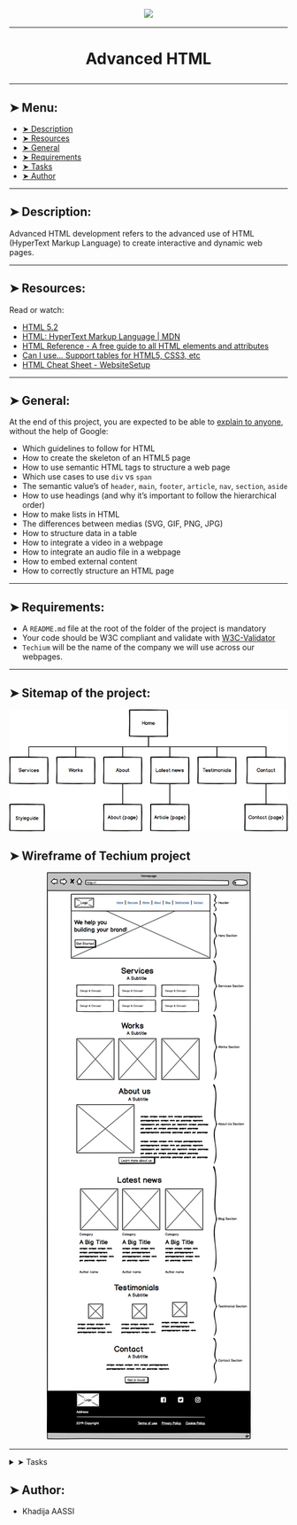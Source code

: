 <p align="center">
    <img [Advanced HTML] src="https://www.hostinger.com/tutorials/wp-content/uploads/sites/2/2018/11/what-is-html-3.webp">
</p>

----------

# <p align="center">Advanced HTML</p>

----------

## ➤ Menu:

* [➤ Description](https://github.com/khadaassi/holbertonschool-web_front_end/tree/main/html_advanced#-description)
* [➤ Resources](https://github.com/khadaassi/holbertonschool-web_front_end/tree/main/html_advanced#-resources)
* [➤ General](https://github.com/khadaassi/holbertonschool-web_front_end/tree/main/html_advanced#-general)
* [➤ Requirements](https://github.com/khadaassi/holbertonschool-web_front_end/tree/main/html_advanced#-requirements)
* [➤ Tasks](https://github.com/khadaassi/holbertonschool-web_front_end/tree/main/html_advanced#-tasks)
* [➤ Author](https://github.com/khadaassi/holbertonschool-web_front_end/tree/main/html_advanced#-author)

----------

## ➤ Description:

Advanced HTML development refers to the advanced use of HTML (HyperText Markup Language) to create interactive and dynamic web pages.

----------

## ➤ Resources:

Read or watch:

* [HTML 5.2](https://intranet.hbtn.io/rltoken/vKPDYmtKXaKCHn5lpZXz7w)
* [HTML: HyperText Markup Language | MDN](https://intranet.hbtn.io/rltoken/ZSMZYbNUWEhTarg4x5syCQ)
* [HTML Reference - A free guide to all HTML elements and attributes](https://intranet.hbtn.io/rltoken/hPxzkJUCKscaZ1YgG0Xaig)
* [Can I use… Support tables for HTML5, CSS3, etc](https://intranet.hbtn.io/rltoken/C1sjK7n4YYmXjzgN07LgUg)
* [HTML Cheat Sheet - WebsiteSetup](https://intranet.hbtn.io/rltoken/33djKxCai7mwDufKGL7eCg)

----------

## ➤ General:

At the end of this project, you are expected to be able to [explain to anyone](https://intranet.hbtn.io/rltoken/pt--DhAqMLE-NJtA1N_8hg), without the help of Google:

* Which guidelines to follow for HTML
* How to create the skeleton of an HTML5 page
* How to use semantic HTML tags to structure a web page
* Which use cases to use `div` vs `span`
* The semantic value’s of `header`, `main`, `footer`, `article`, `nav`, `section`, `aside`
* How to use headings (and why it’s important to follow the hierarchical order)
* How to make lists in HTML
* The differences between medias (SVG, GIF, PNG, JPG)
* How to structure data in a table
* How to integrate a video in a webpage
* How to integrate an audio file in a webpage
* How to embed external content
* How to correctly structure an HTML page

----------

## ➤ Requirements:

* A `README.md` file at the root of the folder of the project is mandatory
* Your code should be W3C compliant and validate with [W3C-Validator](https://intranet.hbtn.io/rltoken/Ru21MgHZLPDcXSsUrHwKJg)
* `Techium` will be the name of the company we will use across our webpages.

----------

## ➤ Sitemap of the project:

<p align="center">
    <img [Sitemap of the project] src="https://github.com/Khadaassi/holbertonschool-web_front_end/blob/main/html_advanced/images/Advanced_HTML_Sitemap_of_the_project.png">
</p>

## ➤ Wireframe of Techium project

<p align="center">
    <img [Sitemap of the project] src="https://github.com/khadaassi/holbertonschool-web_front_end/blob/main/html_advanced/images/Advanced_HTML_Wireframe_of_Techium_project.png">
</p>


----------

<details>
<summary>➤ Tasks</summary>

### 0. Create your first webpage

Create your first HTML file 0-index.html with:

* Add the doctype on the first line (without any comment)
* After the doctype, open and close a html tag
* Add the language tag, specify English for [ISO language code](https://intranet.hbtn.io/rltoken/qFNHsNpEOoe4uGFKqVa6-Q) and add the direction tag (ltr or rtl) on the html tag.
* Open your file in your browser (the page should be blank)
W3C won’t pass - you can ignore it

Repo:

* GitHub repository: holbertonschool-web_front_end
* Directory: html_advanced
* File: 0-index.html
  
### 1. Structure your webpage

Copy the content of 0-index.html into 1-index.html

Create the head and body sections

* inside the html tag, create the head and body tags (empty) in this order
W3C won’t pass - you can ignore it

Repo:

* GitHub repository: holbertonschool-web_front_end
* Directory: html_advanced
* File: 1-index.html
  
### 2. The head - meta charset, viewport, title, description, favicons

Copy the content of 1-index.html into 2-index.html

<p align="center">
    <img [Advanced HTML] src="https://github.com/khadaassi/holbertonschool-web_front_end/blob/main/html_advanced/images/2ba3a0d7878316de5aaa.jpg">
</p>

Meta charset:

* add a meta tag inside the head:
 * add the charset attribute with the value utf-8

Viewport:

* add a meta tag inside the head:
 * add an attribute name on the tag and specify that it is the meta viewport
 * add the key width with the value device-width
 * add the key initial-scale with the value 1.0
 * add the key viewport-fit with the value cover

Title:

* add the title tag just after the meta viewport with value: Homepage - Techium

Description:

* add a meta tag inside the head section
 * add an attribute name on the tag and specify that is the meta description
 * add another attribute called content
 * add the following description: Techium is a digital agency

Favicons:

* download the image above to use as a favicon
* Use the tool at https://realfavicongenerator.net/ to generate all the favicon formats
* take the favicon.ico and favicon.png and place these at the root of your project directory, so that it is siblings with your [0-9]+-index.html files.
* inside the head, create 2 link tags with these 3 attributes: rel, type, and href.
 * the first link tag:
  * rel: icon
  * type: image/x-icon
  * href: ./favicon.ico
 * the second link tag:
  * rel: icon
  * type: image/png
  * href: ./favicon.png

Repo:

* GitHub repository: holbertonschool-web_front_end
* Directory: html_advanced
* File: 2-index.html
  
### 3. Simple header, main, footer

Copy the content of 2-index.html into 3-index.html

Header:

* create the header of your page between the open and close body tag
* put the text Header inside the header

Main:

* create the main tag after the header tag
 * put the text Main content inside your main tags

Footer:

* create the footer tag after the main tag
 * put the text Footer inside the footer tags

Repo:

* GitHub repository: holbertonschool-web_front_end
* Directory: html_advanced
* File: 3-index.html
  
### 4. Aside

Copy the contents of 3-index.html into article.html

* change the <title> to put: Article - Techium
* inside the main tags
 * after the text, create the aside tags with text Aside

Repo:

* GitHub repository: holbertonschool-web_front_end
* Directory: html_advanced
* File: article.html
  
### 5. Section

Copy the content of 3-index.html into 5-index.html

* inside your <main> section
 * remove the text in main, create these sections:
 1. create first section and put the text Hero section inside
 2. create second section and put the text Services section inside
 3. create third section and put the text Works section inside
 4. create fourth section and put the text About section inside
 5. create fifth section and put the text Latest news section inside
 6. create sixth section and put the text Testimonials section inside
 7. create seventh section and put the text Contact section inside

Does not need to pass W3C

Repo:

* GitHub repository: holbertonschool-web_front_end
* Directory: html_advanced
* File: 5-index.html
  
### 6. Work, News, Testimonial articles

Copy the content of 5-index.html into 6-index.html

Work articles:

* inside the section Works section
 * add 3 article tags
  * inside each article write Work # where the hashtag will be the ordered number (1, 2, or 3)

News articles:

* inside the section Latest news section
 * add 3 article tags
  * inside each article write Article # where the hashtag will be the ordered number (1, 2, or 3)

Testimonial articles:

* inside the section Testimonials section
  * add 3 article tags
   * inside each article write Testimonial # where the hashtag will be the ordered number (1, 2, or 3)

W3C won’t pass - you can ignore it

Repo:

* GitHub repository: holbertonschool-web_front_end
* Directory: html_advanced
* File: 6-index.html
  
### 7. Navigation

Copy the content of 6-index.html into 7-index.html

* remove the Header text inside the <header>
* create the nav tag inside the header tag
  * it should remain empty for now

Does not need to pass W3C

Repo:

* GitHub repository: holbertonschool-web_front_end
* Directory: html_advanced
* File: 7-index.html
  
### 8. Level 1 headings

Copy the content of 7-index.html into 8-index.html

* create the level 1 heading inside your main before your sections
  * put text Homepage in your heading tag

Does not need to pass W3C

Repo:

* GitHub repository: holbertonschool-web_front_end
* Directory: html_advanced
* File: 8-index.html

### 9. Level 2 headings

Copy the content of 8-index.html into 9-index.html

* in the section tag with the the text Hero section, remove the text and create a level 2 heading with text We help you build your brand!
* in the section tag with the the text Services section, remove the text and create a level 2 heading with text Services
* in the section tag with the the text Works section, remove the text and create a level 2 heading with text Works
* in the section tag with the the text About section, remove the text and create a level 2 heading with text About Us
* in the section tag with the the text Latest news section, remove the text and create a level 2 heading with text Latest news
* in the section tag with the the text Testimonials section, remove the text and create a level 2 heading with text Testimonials
* in the section tag with the the text Contact section, remove the text and create a level 2 heading with text Contact

W3C won’t pass - you can ignore it

Repo:

* GitHub repository: holbertonschool-web_front_end
* Directory: html_advanced
* File: 9-index.html
  
### 10. Level 3 headings

Copy the content of 9-index.html into 10-index.html

Services headings:

* Inside the section containing the h2 heading Services, add these elements right after the h2:
  * create a level 3 heading with text Design & Concept
  * create a level 3 heading with text Digital Strategy
  * create a level 3 heading with text Content Strategy
  * create a level 3 heading with text UX Design
  * create a level 3 heading with text Web Development
  * create a level 3 heading with text Social Media

Works headings:

* Inside the section containing the h2 heading Works:
 * in the first article, replace the text with a level 3 heading with text Interior Design
 * in the second article, replace the text with a level 3 heading with text Web Development
 * in the third article, replace the text with a level 3 heading with text Personal Brand

About Us headings:

* Inside the section containing the h2 heading About Us, after the h2 heading, create these elements in this order:
 * a level 3 heading with text Who are we
 * a level 3 heading with text Our culture
 * a level 3 heading with text How we work

Latest news headings:

* Inside the section containing the h2 heading Latest news:
 * in the first article replace the text with a level 3 heading with text Hoc loco tenere se Triarius non potuit.
 * in the second article replace the text with a level 3 heading with text Ut alios omittam, hunc appello, quem ille unum secutus est.
 * in the third article replace the text with a level 3 heading with text Bestiarum vero nullum iudicium puto.

W3C does not need to pass here

Repo:

* GitHub repository: holbertonschool-web_front_end
* Directory: html_advanced
* File: 10-index.html
  
### 11. styleguide

Copy the content of 3-index.html into 11-styleguide.html

* change the title to Styleguide - Techium
* remove the text from header, main, and footer
* create a new <section> inside your main tag
  * create a header in this section
   * in the header add a level 2 heading with text Headings
  * after the header:
   * add a level 1 heading with text Heading level 1
   * add a level 2 heading with text Heading level 2
   * add a level 3 heading with text Heading level 3
   * add a level 4 heading with text Heading level 4
   * add a level 5 heading with text Heading level 5
   * add a level 6 heading with text Heading level 6

Repo:

* GitHub repository: holbertonschool-web_front_end
* Directory: html_advanced
* File: 11-styleguide.html
  
### 12. Paragraphs

Copy the content of 10-index.html into 12-index.html

About Us paragraphs:

* in the About Us section
 * after the first h3 (who are we) create a paragraph with the text: Lorem ipsum dolor sit amet, consectetur adipisicing elit. Ipsum, omnis expedita! Eum, praesentium cumque accusantium rem, sit quaerat est nisi ratione, deserunt ducimus quidem iste dicta quibusdam atque maxime cum!
 * after the second h3 create a paragraph with the text: Lorem ipsum dolor sit amet, consectetur adipisicing elit. Ipsum, omnis expedita! Eum, praesentium cumque accusantium rem, sit quaerat est nisi ratione, deserunt ducimus quidem iste dicta quibusdam atque maxime cum!
 * after the third h3 create a paragraph with the text: Lorem ipsum dolor sit amet, consectetur adipisicing elit. Ipsum, omnis expedita! Eum, praesentium cumque accusantium rem, sit quaerat est nisi ratione, deserunt ducimus quidem iste dicta quibusdam atque maxime cum!

Latest news paragraphs:

* in the Latest news section
 * in the first article
  * create a paragraph with text Career before the heading
  * create a paragraph with text Lorem ipsum dolor sit amet, consectetur adipiscing elit. Id Sextilius factum negabat. Quo tandem modo? At eum nihili facit; Quae contraria sunt his, malane? after the heading
 * in the second article
   * create a paragraph with text Digital Life before the heading
   * create a paragraph with text Lorem ipsum dolor sit amet, consectetur adipiscing elit. Tum mihi Piso: Quid ergo? Tum ille: Ain tandem? Non autem hoc: igitur ne illud quidem. Sed quod proximum fuit non vidit. Nos commodius agimus. An nisi populari fama? after the heading
 * in the third article
   * create a paragraph with text Social before the heading
   * create a paragraph with text Lorem ipsum dolor sit amet, consectetur adipiscing elit. Non igitur bene. Quid enim est a Chrysippo praetermissum in Stoicis? Pugnant Stoici cum Peripateticis. Prioris generis est docilitas, memoria; Apparet statim, quae sint officia, quae actiones. after the heading

Contact paragraph:

* in the Contact section after the heading
 * create a paragraph with the text: Lorem ipsum dolor sit amet, consectetur adipiscing elit. Id Sextilius factum negabat. Quo tandem modo? At eum nihili facit; Quae contraria sunt his, malane?

Additional paragraphs:

* below the level 2 Services heading add a paragraph with text We work with you
* below the level 2 Works heading add a paragraph with text Take a look in our portfolio
* below the level 2 About Us heading add a paragraph with text Everything about us
* below the level 2 Testimonials heading add a paragraph with text We are more than a digital company
* below the level 2 Contact heading add a paragraph with text We like to know new people

Does not need to pass W3C

Repo:

* GitHub repository: holbertonschool-web_front_end
* Directory: html_advanced
* File: 12-index.html
  
### 13. styleguide paragraphs

Copy the contents of 11-styleguide.html into 13-styleguide.html

* After the existing section containing Headings, create a new section in main
 * in this section create a header
   * Inside the header, create a level 2 heading with text Paragraph
 * after the header add a level 2 heading with text Heading with a subtitle
 * after the level 2 heading, add a paragraph with text This is my subtitle
 * after the last paragraph, add another paragraph with text: Nunc lacinia ante nunc ac lobortis. Interdum adipiscing gravida odio porttitor sem non mi integer non faucibus ornare mi ut ante amet placerat aliquet. Volutpat eu sed ante lacinia sapien lorem accumsan varius montes viverra nibh in adipiscing blandit tempus accumsan.

Repo:

* GitHub repository: holbertonschool-web_front_end
* Directory: html_advanced
* File: 13-styleguide.html
  
### 14. Span

Copy the contents of 12-index.html into 14-index.html

In the very first <header>,

* before the nav, create a span with the text Techium
Does not need to pass W3C

Repo:

* GitHub repository: holbertonschool-web_front_end
* Directory: html_advanced
* File: 14-index.html
  
### 15. Div

Copy the contents of 14-index.html into 15-index.html

* Wrap the contents of the header element with a div
* Wrap the content of each section element within a div
* Finally, wrap the contents of the <footer> tag with a div

W3C does not need to pass

Repo:

* GitHub repository: holbertonschool-web_front_end
* Directory: html_advanced
* File: 15-index.html
  
### 16. Structure your sections

Copy the contents of 15-index.html into 16-index.html

* in the div in the Services section
 * create a header tag that wraps the h2 and the p
 * create a div sibling to the header that wraps the rest of the content
* in the div in the Works section
 * create a header tag that wraps the h2 and the p
 * create a div sibling to the header that wraps the rest of the content
* in the div in the About Us section
 * create a header tag that wraps the h2 and the p
 * create a div sibling to the header that wraps the rest of the content
* ,in the div in the Latest news section
 * create a header tag that wraps the h2
 * create a div sibling to the header that wraps the rest of the content
* in the div in the Testimonials section
 * create a header tag that wraps the h2 and the p
 * create a div sibling to the header that wraps the rest of the content
* in the div in the Contact section
 * create a header tag that wraps the h2 and the first p
 * create a div sibling to the header that wraps the rest of the content

W3C does not need to pass

Repo:

* GitHub repository: holbertonschool-web_front_end
* Directory: html_advanced
* File: 16-index.html
  
### 17. Comments

Copy the content of 16-index.html into 17-index.html

* before the header add a line break and a comment saying Header to help with scanning your code
* before the main add a line break and a comment saying Main to help with scanning your code
* before the footer add a line break and a comment saying Footer to help with scanning your code
* before the Hero section add a line break and a comment saying Hero section
* before the Services section add a line break and a comment saying Services section
* before the Works section add a line break and a comment saying Works section
* before the About Us section add a line break and a comment saying About Us section
* before the Latest news section add a line break and a comment saying Latest news section
* before the Testimonials section add a line break and a comment saying Testimonials section
* before the Contact section add a line break and a comment saying Contact section

Does not need to pass W3C

Repo:

* GitHub repository: holbertonschool-web_front_end
* Directory: html_advanced
* File: 17-index.html
  
### 18. link your logo

Copy the content of 17-index.html into 18-index.html

* in the header, wrap the span with a link that redirects to the page at the root of your folder (/)
* wrap the link with a div

W3C does not need to pass

Repo:

* GitHub repository: holbertonschool-web_front_end
* Directory: html_advanced
* File: 18-index.html
  
### 19. Create new pages

Copy the content of 18-index.html into about.html, latest_news.html and contact.html

* change the title of about.html to replace Homepage with About
* change the title of latest_news.html to replace Homepage with Latest news
* change the title of contact.html to replace Homepage with Contact

Does not need to pass W3C

Repo:

* GitHub repository: holbertonschool-web_front_end
* Directory: html_advanced
* File: about.html, latest_news.html, contact.html
  
### 20. Add links

Copy the content of 18-index.html into 20-index.html

* in your nav tags
 * create a link to / with the text Home
 * create an anchor to services with the text Services
 * create an anchor to works with the text Works
 * create an anchor to about with the text About
 * create an anchor to latest_news with the text Latest news
 * create an anchor to testimonials with the text Testimonials
 * create an anchor to contact with the text Contact

For now, the anchor links will not work. We will make them work in the CSS project.

Does not need to pass W3C

Repo:

* GitHub repository: holbertonschool-web_front_end
* Directory: html_advanced
* File: 20-index.html
  
### 21. Add social media links

Copy the content of 20-index.html into 21-index.html

* in the div in the footer
 * remove any text you have
 * create a link to https://www.facebook.com/HolbertonSchool/ with the text Facebook
 * create a link to https://twitter.com/holbertonschool with the text Twitter
 * create a link to https://www.instagram.com/holbertonschool/ with the text Instagram

W3C won’t pass - you can ignore it

Repo:

* GitHub repository: holbertonschool-web_front_end
* Directory: html_advanced
* File: 21-index.html
  
### 22. "Button" links

Copy the content of 21-index.html into 22-index.html

* in the Hero section, after the heading
 * create a link to # with the text Get started
* in the About Us section, after the div containing the level 3 headings and paragraphs
 * create a link to about.html with the text Learn more about us
* in the Contact section, after the div containing the paragraph
 * create a link to contact.html with text Get in touch

Does not need to pass W3C

Repo:

* GitHub repository: holbertonschool-web_front_end
* Directory: html_advanced
* File: 22-index.html
  
### 23. Services, Works, Latest news links

Copy the content of 22-index.html into 23-index.html

* in the Services section
 * in each level 3 heading, create a link to # around the text already in the heading
* in the Works section
 * in each level 3 heading, create a link to # around the text already in the heading
* in the Latest news section
 * in each level 3 heading, create a link to # around the text already in the heading

Does not need to pass W3C

Repo:

* GitHub repository: holbertonschool-web_front_end
* Directory: html_advanced
* File: 23-index.html
  
### 24. List the links

Copy the content of 23-index.html into 24-index.html

* in the nav
 * create an unordered list, put each anchor tag (Home, Services, Works, …) as an individual list item
* in the div in the footer
 * create an unordered list and put each anchor tag (Facebook, Twitter, …) as an individual list item

W3C does not need to pass

Repo:

* GitHub repository: holbertonschool-web_front_end
* Directory: html_advanced
* File: 24-index.html
  
### 25. Secondary navigation menu

Copy the content of 24-index.html into 25-index.html

* inside the footer, after the div
 * create a new div
 * in the new div create an unordered list with the following links:
 1. link to # with text Terms of Use
 2. link to # with text Privacy Policy
 3. link to # with text Cookie Policy

Repo:

* GitHub repository: holbertonschool-web_front_end
* Directory: html_advanced
* File: 25-index.html
  
### 26. Examples of lists for the styleguide

Copy the content of 13-styleguide.html into 26-styleguide.html

Example of unordered list:

* inside main after Paragraph section, add :
 * a new line and a comment with text Lists
 * after, create a new section with inside:
  * create a header with inside a level 2 heading with the text Lists
  * after the new header, create a div with inside:
    * a level 3 heading with text Unordered
     * under it, add an unordered list with these items: Dolor pulvinar etiam magna etiam., Sagittis adipiscing lorem eleifend., Felis enim feugiat dolore viverra.

Example of ordered list:

* after previous unordered list, in the same div
 * add a level 3 heading with text Ordered
 * add an ordered list with these items:
 1. Dolor pulvinar etiam magna etiam.
 2. Sagittis adipiscing lorem eleifend.
 3. Felis enim feugiat dolore viverra.

Example of definition list:

* after previous ordered list, in the same div
 * add a heading level 3 with text Definition
 * add a definition list with these items:
 1. Term: Definition List title, Definition: Definition text.
 2. Term: Startup, Definition: A startup company or startup is a company or temporary organization designed to search for a repeatable and scalable business model.
 3. Term: Water, Definition: A colorless, transparent, odorless liquid that forms the seas, lakes, rivers, and rain and is the basis of the fluids of living organisms.

Repo:

* GitHub repository: holbertonschool-web_front_end
* Directory: html_advanced
* File: 26-styleguide.html
  
### 27. Separate content

Copy the content of 25-index.html into 27-index.html

* in the footer between the two divs:
 * add a horizontal rule
 * after the horizontal rule add a paragraph with text © 2020 Techium, made with ♥ by students at Holberton School.

W3C does not need to pass.

Repo:

* GitHub repository: holbertonschool-web_front_end
* Directory: html_advanced
* File: 27-index.html
  
### 28. Horizontal rule example

Copy the content of 26-styleguide.html into 28-styleguide.html

* in main after Lists section
 * add a new line and a comment with the text Horizontal rule
 * create a new section
  * create a header and inside it add a level 2 heading with the text Horizontal rule
  * after the header create a div and put a horizontal rule in it

Repo:

* GitHub repository: holbertonschool-web_front_end
* Directory: html_advanced
* File: 28-styleguide.html
  
### 29. Client quotes

Copy the content of 27-index.html into 29-index.html

* in the Testimonials section
 * in the first article
  * replace the text with a blockquote with text I am completely blown away. Thanks to Techium, we've just launched our 5th website! and cite author Yuri Y.
 * in the second article
  * replace the text with a blockquote with text Thank you so much for your help. Techium company is awesome! and cite author Dorrie S.
 * in the third article
  * replace the text with a blockquote with text I love your system. Definitely worth the investment. I'd be lost without Techium company. and cite author Sven H.

W3C does not need to pass

Repo:

* GitHub repository: holbertonschool-web_front_end
* Directory: html_advanced
* File: 29-index.html
  
### 30. Examples of quotes

Copy the content of 28-styleguide.html into 30-styleguide.html

Example of inline quote:

* inside main after Horizontal rule section
 * add a new line and a comment with text Blockquotes
 * create a new section
  * in the section create a header, in the header create a level 2 heading with text Blockquotes
  * after the header, create a div
   * in the div add a level 3 heading with the text Inline quote
   * add an inline quote with the text Stay hungry. Stay foolish.

Example of blockquote:

* after the inline quote div, create another div
 * in the new div add a level 3 heading with the text Blockquote
 * add a multiline quote with the text I will be the leader of a company that ends up being worth billions of dollars, because I got the answers. I understand culture. I am the nucleus. I think that’s a responsibility that I have, to push possibilities, to show people, this is the level that things could be at. and cite Kanye West, Musician

Repo:

* GitHub repository: holbertonschool-web_front_end
* Directory: html_advanced
* File: 30-styleguide.html
  
### 31. Address and latest news authors

Copy the content of 29-index.html into 31-index.html

* in the footer
 * right after open footer tag, put the following address: 234 Washington Street (line-break) Urbana, Illinois
* in the Latest news section
 * in the first article, after the last paragraph, add the author name in small print: By Kelly D.
 * in the second article, after the last paragraph, add the author name in small print: By William A.
 * in the third article, after the last paragraph, add the author name in small print: By Frances J.

W3C does not need to pass

Repo:

* GitHub repository: holbertonschool-web_front_end
* Directory: html_advanced
* File: 31-index.html
  
### 32. Typography section - using the correct tags

Copy the content of 30-styleguide.html into 32-styleguide.html

* inside main after the Blockquotes section

 * add a new line and a comment with text Typography
 * create a new section

  * in the section create a header and inside it add a level 2 heading with the text Typography
  * after the header create a div, inside the div add this text with the correct HTML tag: 320 Stewart Avenue, Unit 12 (line break) New York City NY 10001, the city, state, and postal code should be on a separate line
  * create another div, in the new div nest this code block using the pre HTML tag:

 <code>
     <h2>My title</h2>
     <p>Proin lacus turpis, feugiat sit amet sollicitudin non, volutpat in libero. Aenean hendrerit ultrices nulla ac lobortis. Vestibulum consectetur nibh vel ante rhoncus faucibus.</p>
 </code>

  * create another div, in the new div add this paragraph of text with the correct HTML tag: Curabitur sit amet turpis cursus massa mollis highlighted. Duis finibus leo massa, eget dapibus erat finibus sed. Aenean condimentum sapien magna, eleifend highlighted mi consequat ut. Cras nec quam sed sapien ultricies highlighted ut sed metus. Each occurrence of the word highlighted should be highlighted.

W3C does not need to pass

Repo:

* GitHub repository: holbertonschool-web_front_end
* Directory: html_advanced
* File: 32-styleguide.html
  
### 33. Table

Copy the content of 32-styleguide.html into 33-styleguide.html

inside main after Typography section
add a new line and a comment with text Table
create a new section
in the section create a header, in the header add a level 2 heading with the text Table
after the header, create a table, reproduce in HTML the visual below

![star wars Trilogy Data](https://github.com/khadaassi/holbertonschool-web_front_end/blob/main/html_advanced/images/1348f88f2d78a5dee5d0.jpg)

The <th> tags containing Title, Director, Release Date should have a scope attribute set to col The <th> tags containing the names of the movies should have a scope attribute set to row

Due to previous task, does not have to pass W3C

Repo:

* GitHub repository: holbertonschool-web_front_end
* Directory: html_advanced
* File: 33-styleguide.html
  
### 34. Details

Copy the content of 33-styleguide.html into 34-styleguide.html

* in main tag after Table section
 * add a new line and a comment with text Details
 * create a new section
   * create a header, in the header add a level 2 heading with the text Details
   * after the header create a div
    * in the div add a level 3 heading with text Default
    * add a details element and specify Show/Hide me in the summary
    * add this text after the summary: Pellentesque habitant morbi tristique senectus et netus et malesuada fames ac turpis egestas.
  * create another div
    * add a level 3 heading with text Open
    * add a details element that is open by default and specify Always open in the summary
   * add this text after the summary: Pellentesque habitant morbi tristique senectus et netus et malesuada fames ac turpis egestas.

Due to earlier task, does not have to pass W3C

Repo:

* GitHub repository: holbertonschool-web_front_end
* Directory: html_advanced
* File: 34-styleguide.html
  
### 35. Replace text logo with image logo

![Techium](https://github.com/khadaassi/holbertonschool-web_front_end/blob/main/html_advanced/images/06f32e89f2a82582234e.png)

Copy the content of 31-index.html into 35-index.html

* in header
 * find the span with the name of the website
 * replace it with the image above
 * make sure the image is in the same directory as all of your  * other files and that the file name is logo-black.png
 * alt: Techium logo
 * don’t forget to specify width of 160 and height of 40
* in footer, after the opening tag and before the address
 * insert the logo image
 * alt: Techium logo
 * don’t forget to specify the width and height (same as in header)

W3C does not need to pass

Repo:

* GitHub repository: holbertonschool-web_front_end
* Directory: html_advanced
* File: 35-index.html
  
### 36. Add images to your sections

Copy the content of 35-index.html into 36-index.html

You can use image generators to get images for this task. For avatar images you can download them on UI Faces. Just make sure you rename your images to match the task requirements.

Add three images in the Works section:

* in the Works section
  * before the first level 3 heading create a div
   * add images/pic-work-01.jpg inside the div
   * alt: empty
 * before the second level 3 heading create a div
   * add images/pic-work-02.jpg inside the div
   * alt: empty
 * before the third level 3 heading create a div
   * add images/pic-work-03.jpg inside the div
   * alt: empty

Add one image in the About Us section:

* in the About Us section before the first level 3 heading inside the div
  * add the image images/pic-about-us.jpg
   * alt: empty
   * width: 460
   * height: 447

Add three images in the Latest news section:

* in the Latest news section
 * in the first article, before the first paragraph, create a div
  * in the div add the image images/pic-blog-01.jpg
  * alt: empty
  * width: 305
  * height: 205

* in the second article, before the first paragraph, create a div
 * in the div add the image images/pic-blog-02.jpg
 * alt: empty
 * width: 305
 * height: 205

* in the third article, before the first paragraph, create a div
* in the div add the image images/pic-blog-03.jpg
 * alt: empty
 * width: 305
 * height: 205

Add three images in the Testimonials section:

* in the Testimonials section
 * in the first article before the quote, add the image images/pic-person-01.jpg
  * alt: Yuri Y. avatar
  * width: 100px
  * height: 100px
 * in the second article before the quote, add the image images/pic-person-02.jpg
  * alt: Dorrie S. avatar
  * width: 100px
  * height: 100px
 * in the third article before the quote, add the image images/pic-person-03.jpg
  * alt: Sven H. avatar
  * width: 100px
  * height: 100px

Does not need to pass W3C

Repo:

* GitHub repository: holbertonschool-web_front_end
* Directory: html_advanced
* File: 36-index.html
  
### 37. Social icons

Copy the content of 36-index.html into index.html (the final file!)

* inside the footer

 * replace the text Facebook with the SVG icon code and add width of 25px and height of 25px to the SVG tag:
<svg viewbox="0 0 24 24" xmlns="http://www.w3.org/2000/svg">
<title>
Facebook icon
</title>
<path d="M23.998 12c0-6.628-5.372-12-11.999-12C5.372 0 0 5.372 0 12c0 5.988 4.388 10.952 10.124 11.852v-8.384H7.078v-3.469h3.046V9.356c0-3.008 1.792-4.669 4.532-4.669 1.313 0 2.686.234 2.686.234v2.953H15.83c-1.49 0-1.955.925-1.955 1.874V12h3.328l-.532 3.469h-2.796v8.384c5.736-.9 10.124-5.864 10.124-11.853z"/>
</svg>
 * replace the text Twitter with the SVG icon code and add width of 25px and height of 25px to the SVG tag:
<svg viewbox="0 0 24 24" xmlns="http://www.w3.org/2000/svg">
<title>
Twitter icon
</title>
<path d="M23.954 4.569a10 10 0 0 1-2.825.775 4.958 4.958 0 0 0 2.163-2.723c-.951.555-2.005.959-3.127 1.184a4.92 4.92 0 0 0-8.384 4.482C7.691 8.094 4.066 6.13 1.64 3.161a4.822 4.822 0 0 0-.666 2.475c0 1.71.87 3.213 2.188 4.096a4.904 4.904 0 0 1-2.228-.616v.061a4.923 4.923 0 0 0 3.946 4.827 4.996 4.996 0 0 1-2.212.085 4.937 4.937 0 0 0 4.604 3.417 9.868 9.868 0 0 1-6.102 2.105c-.39 0-.779-.023-1.17-.067a13.995 13.995 0 0 0 7.557 2.209c9.054 0 13.999-7.496 13.999-13.986 0-.209 0-.42-.015-.63a9.936 9.936 0 0 0 2.46-2.548l-.047-.02z"/>
</svg>
 * replace the text Instagram with the SVG icon code and add width of 25px and height of 25px to the SVG tag:
<svg viewbox="0 0 24 24" xmlns="http://www.w3.org/2000/svg">
<title>
Instagram icon
</title>
<path d="M12 0C8.74 0 8.333.015 7.053.072 5.775.132 4.905.333 4.14.63c-.789.306-1.459.717-2.126 1.384S.935 3.35.63 4.14C.333 4.905.131 5.775.072 7.053.012 8.333 0 8.74 0 12s.015 3.667.072 4.947c.06 1.277.261 2.148.558 2.913a5.885 5.885 0 0 0 1.384 2.126A5.868 5.868 0 0 0 4.14 23.37c.766.296 1.636.499 2.913.558C8.333 23.988 8.74 24 12 24s3.667-.015 4.947-.072c1.277-.06 2.148-.262 2.913-.558a5.898 5.898 0 0 0 2.126-1.384 5.86 5.86 0 0 0 1.384-2.126c.296-.765.499-1.636.558-2.913.06-1.28.072-1.687.072-4.947s-.015-3.667-.072-4.947c-.06-1.277-.262-2.149-.558-2.913a5.89 5.89 0 0 0-1.384-2.126A5.847 5.847 0 0 0 19.86.63c-.765-.297-1.636-.499-2.913-.558C15.667.012 15.26 0 12 0zm0 2.16c3.203 0 3.585.016 4.85.071 1.17.055 1.805.249 2.227.415.562.217.96.477 1.382.896.419.42.679.819.896 1.381.164.422.36 1.057.413 2.227.057 1.266.07 1.646.07 4.85s-.015 3.585-.074 4.85c-.061 1.17-.256 1.805-.421 2.227a3.81 3.81 0 0 1-.899 1.382 3.744 3.744 0 0 1-1.38.896c-.42.164-1.065.36-2.235.413-1.274.057-1.649.07-4.859.07-3.211 0-3.586-.015-4.859-.074-1.171-.061-1.816-.256-2.236-.421a3.716 3.716 0 0 1-1.379-.899 3.644 3.644 0 0 1-.9-1.38c-.165-.42-.359-1.065-.42-2.235-.045-1.26-.061-1.649-.061-4.844 0-3.196.016-3.586.061-4.861.061-1.17.255-1.814.42-2.234.21-.57.479-.96.9-1.381.419-.419.81-.689 1.379-.898.42-.166 1.051-.361 2.221-.421 1.275-.045 1.65-.06 4.859-.06l.045.03zm0 3.678a6.162 6.162 0 1 0 0 12.324 6.162 6.162 0 1 0 0-12.324zM12 16c-2.21 0-4-1.79-4-4s1.79-4 4-4 4 1.79 4 4-1.79 4-4 4zm7.846-10.405a1.441 1.441 0 0 1-2.88 0 1.44 1.44 0 0 1 2.88 0z"/>
</svg>
W3C does not need to pass

Repo:

* GitHub repository: holbertonschool-web_front_end
* Directory: html_advanced
* File: index.html
  
### 38. Add a video player in the styleguide

Copy the content of 34-styleguide.html into 38-styleguide.html

* in main after the Details section
 * add a new line and a comment with text Video
 * create a section
  * in the section create a header, in the header add a level 2 heading with the text Video
  * after the header add the following video: https://intranet-projects-files.s3.amazonaws.com/webstack/BigBuckBunny.mp4
  * add controls to the video
  * ensure that the video does a loop
  * display https://intranet-projects-files.s3.amazonaws.com/webstack/thumbnail.jpg when the video is downloading
  * provide an alternative text: Sorry, your browser doesn't support HTML5 video

Due to an earlier task, does not need to pass W3C

Repo:

* GitHub repository: holbertonschool-web_front_end
* Directory: html_advanced
* File: 38-styleguide.html
  
### 39. Add an audio player in the styleguide

Copy the content of 38-styleguide.html into 39-styleguide.html

* in main after Video section
 * add a new line and a comment with text Audio
 * create a section
   * in the section create a header, in the header add a level 2 heading with the text Audio
  * after the header add the following audio file: https://intranet-projects-files.s3.amazonaws.com/webstack/TroubleChapter8_64kb.mp3
  * add controls to the audio player
  * provide an alternative text: Sorry, your browser doesn't support audio element

Due to an earlier task, does not need to pass W3C

Repo:

* GitHub repository: holbertonschool-web_front_end
* Directory: html_advanced
* File: 39-styleguide.html
  
### 40. Add a iframe example in the styleguide

Copy the content of 39-styleguide.html into styleguide.html

* in main after the Audio section
 * add a new line and a comment with text Iframe
 * create a section
  * in the section create a header, in the header add a level 2 heading with the text Iframe
  * after the header add a div
   * inside the div, create an iframe
    * title: Holberton School
    * width: 350px
    * height: 200px
    * source: https://www.youtube.com/embed/41N6bKO-NVI
    * fallback text: Holberton Sally

W3C does not need to pass

And you are done!

Repo:

* GitHub repository: holbertonschool-web_front_end
* Directory: html_advanced
* File: styleguide.html

</details>

## ➤ Author:

- Khadija AASSI